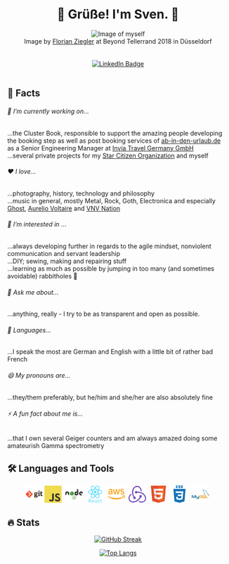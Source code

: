 <div id="intro" align="center">
  <h1> 🤘 Grüße! I'm Sven. 🤘 </h1>
  <img src="https://bischoff.photo/assets/sbischoff.jpeg" alt="Image of myself" width="400" height="266" /><br/>
<aside>Image by <a href="https://www.flickr.com/photos/damndirty/41241324254/in/album-72157695906915824/">Florian Ziegler</a> at Beyond Tellerrand 2018 in Düsseldorf</aside>
<br/><br/>
</div>
<div id="badges" align="center">
  <a href="https://www.linkedin.com/in/svenbischoff/">
    <img src="https://img.shields.io/badge/LinkedIn-blue?style=for-the-badge&logo=linkedin&logoColor=white" alt="LinkedIn Badge"/>
  </a>
</div>
<div id="gh-stats" align="center">
  <img src="https://komarev.com/ghpvc/?username=medienlampe&style=flat-square&color=blue" alt=""/>
</div>

## 🧾 Facts
###### 🔭 I’m currently working on...
...the Cluster Book, responsible to support the amazing people developing the booking step as well as post booking services of [ab-in-den-urlaub.de](https://ab-in-den-urlaub.de) as a Senior Engineering Manager at [Invia Travel Germany GmbH](https://invia.de)<br/>
...several private projects for my [Star Citizen Organization](https://rheinland.space) and myself
###### ❤️ I love...
...photography, history, technology and philosophy<br/>
...music in general, mostly Metal, Rock, Goth, Electronica and especially [Ghost](https://ghost-official.com/), [Aurelio Voltaire](https://voltaire.net/) and [VNV Nation](https://vnvnation.com/)
###### 🌱 I’m interested in ...
...always developing further in regards to the agile mindset, nonviolent communication and servant leadership<br/>
...DIY; sewing, making and repairing stuff<br/>
...learning as much as possible by jumping in too many (and sometimes avoidable) rabbitholes 🙈
###### 💬 Ask me about...
...anything, really - I try to be as transparent and open as possible.
###### 🙊 Languages...
...I speak the most are German and English with a little bit of rather bad French
###### 😄 My pronouns are...
...they/them preferably, but he/him and she/her are also absolutely fine
###### ⚡ A fun fact about me is...
...that I own several Geiger counters and am always amazed doing some amateurish Gamma spectrometry

## :hammer_and_wrench: Languages and Tools
<div align="center">
  <img src="https://github.com/devicons/devicon/blob/master/icons/git/git-original-wordmark.svg" title="Git" **alt="Git" width="40" height="40"/>
  <img src="https://github.com/devicons/devicon/blob/master/icons/javascript/javascript-original.svg" title="JavaScript" alt="JavaScript" width="40" height="40"/>&nbsp;
  <img src="https://github.com/devicons/devicon/blob/master/icons/nodejs/nodejs-original-wordmark.svg" title="NodeJS" alt="NodeJS" width="40" height="40"/>&nbsp;
  <img src="https://github.com/devicons/devicon/blob/master/icons/react/react-original-wordmark.svg" title="React" alt="React" width="40" height="40"/>&nbsp;
    <img src="https://github.com/devicons/devicon/blob/master/icons/amazonwebservices/amazonwebservices-plain-wordmark.svg" title="AWS" alt="AWS" width="40" height="40"/>&nbsp;
  <img src="https://github.com/devicons/devicon/blob/master/icons/redux/redux-original.svg" title="Redux" alt="Redux " width="40" height="40"/>&nbsp;
    <img src="https://github.com/devicons/devicon/blob/master/icons/html5/html5-original.svg" title="HTML5" alt="HTML" width="40" height="40"/>&nbsp;
  <img src="https://github.com/devicons/devicon/blob/master/icons/css3/css3-plain-wordmark.svg"  title="CSS3" alt="CSS" width="40" height="40"/>&nbsp;
  <img src="https://github.com/devicons/devicon/blob/master/icons/mysql/mysql-original-wordmark.svg" title="MySQL" alt="MySQL" width="40" height="40"/>&nbsp;
</div>

## :fire: Stats
<div align="center">

[![GitHub Streak](http://github-readme-streak-stats.herokuapp.com?user=medienlampe&theme=dark&background=000000)](https://git.io/streak-stats)

[![Top Langs](https://github-readme-stats.vercel.app/api/top-langs/?username=medienlampe&layout=compact&theme=vision-friendly-dark)](https://github.com/anuraghazra/github-readme-stats)
</div>
